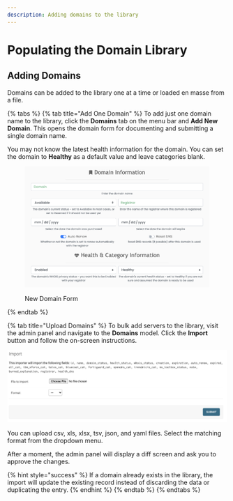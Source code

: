 ```yaml
---
description: Adding domains to the library
---
```


# Populating the Domain Library

## Adding Domains

Domains can be added to the library one at a time or loaded en masse from a file.

{% tabs %}
{% tab title="Add One Domain" %}
To add just one domain name to the library, click the **Domains** tab on the menu bar and **Add New Domain**. This opens the domain form for documenting and submitting a single domain name.

You may not know the latest health information for the domain. You can set the domain to **Healthy** as a default value and leave categories blank.

<figure><img src="../../../.gitbook/assets/image (32).png" alt="New domain form"><figcaption><p>New Domain Form</p></figcaption></figure>
{% endtab %}

{% tab title="Upload Domains" %}
To bulk add servers to the library, visit the admin panel and navigate to the **Domains** model.  Click the **Import** button and follow the on-screen instructions.

![Domain Import](<../../../.gitbook/assets/image (63).png>)

You can upload csv, xls, xlsx, tsv, json, and yaml files. Select the matching format from the dropdown menu.

After a moment, the admin panel will display a diff screen and ask you to approve the changes.

{% hint style="success" %}
If a domain already exists in the library, the import will update the existing record instead of discarding the data or duplicating the entry.
{% endhint %}
{% endtab %}
{% endtabs %}


